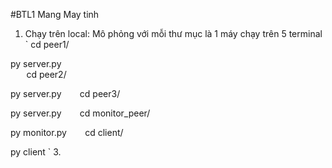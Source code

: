 #BTL1 Mang May tinh
1. Chạy trên local: Mô phỏng với mỗi thư mục là 1 máy chạy trên 5 terminal  
`
cd peer1/

py server.py  
`  
`
cd peer2/  

py server.py
`  
`
cd peer3/  

py server.py
`  
`
cd monitor_peer/  

py monitor.py
`  
`
cd client/  

py client
`
3. 
